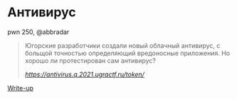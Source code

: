 # Антивирус

pwn 250, @abbradar

> Югорские разработчики создали новый облачный антивирус, с больщой точностью определяющий вредоносные приложения. Но хорошо ли протестирован сам антивирус?
>
> _https://antivirus.q.2021.ugractf.ru/token/_

[Write-up](WRITEUP.md)

